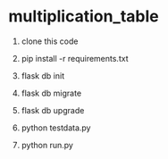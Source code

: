 # multiplication_table

1. clone this code

2. pip install -r requirements.txt

3. flask db init

4. flask db migrate

5. flask db upgrade

6. python testdata.py

7. python run.py

